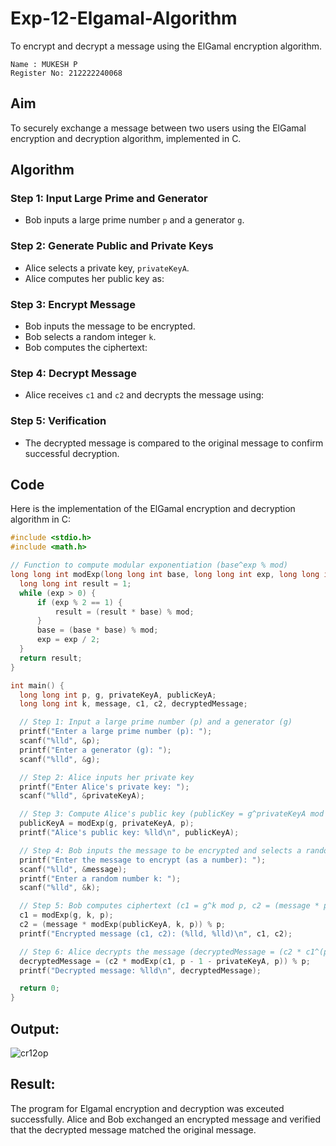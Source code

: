 # Exp-12-Elgamal-Algorithm

To encrypt and decrypt a message using the ElGamal encryption algorithm.

```
Name : MUKESH P
Register No: 212222240068
```
## Aim
To securely exchange a message between two users using the ElGamal encryption and decryption algorithm, implemented in C.

## Algorithm

### Step 1: Input Large Prime and Generator
- Bob inputs a large prime number `p` and a generator `g`.

### Step 2: Generate Public and Private Keys
- Alice selects a private key, `privateKeyA`.
- Alice computes her public key as:

### Step 3: Encrypt Message
- Bob inputs the message to be encrypted.
- Bob selects a random integer `k`.
- Bob computes the ciphertext:


### Step 4: Decrypt Message
- Alice receives `c1` and `c2` and decrypts the message using:


### Step 5: Verification
- The decrypted message is compared to the original message to confirm successful decryption.

## Code

Here is the implementation of the ElGamal encryption and decryption algorithm in C:

```c
#include <stdio.h>
#include <math.h>

// Function to compute modular exponentiation (base^exp % mod)
long long int modExp(long long int base, long long int exp, long long int mod) {
  long long int result = 1;
  while (exp > 0) {
      if (exp % 2 == 1) {
          result = (result * base) % mod;
      }
      base = (base * base) % mod;
      exp = exp / 2;
  }
  return result;
}

int main() {
  long long int p, g, privateKeyA, publicKeyA;
  long long int k, message, c1, c2, decryptedMessage;

  // Step 1: Input a large prime number (p) and a generator (g)
  printf("Enter a large prime number (p): ");
  scanf("%lld", &p);
  printf("Enter a generator (g): ");
  scanf("%lld", &g);

  // Step 2: Alice inputs her private key
  printf("Enter Alice's private key: ");
  scanf("%lld", &privateKeyA);

  // Step 3: Compute Alice's public key (publicKey = g^privateKeyA mod p)
  publicKeyA = modExp(g, privateKeyA, p);
  printf("Alice's public key: %lld\n", publicKeyA);

  // Step 4: Bob inputs the message to be encrypted and selects a random k
  printf("Enter the message to encrypt (as a number): ");
  scanf("%lld", &message);
  printf("Enter a random number k: ");
  scanf("%lld", &k);

  // Step 5: Bob computes ciphertext (c1 = g^k mod p, c2 = (message * publicKeyA^k) mod p)
  c1 = modExp(g, k, p);
  c2 = (message * modExp(publicKeyA, k, p)) % p;
  printf("Encrypted message (c1, c2): (%lld, %lld)\n", c1, c2);

  // Step 6: Alice decrypts the message (decryptedMessage = (c2 * c1^(p-1-privateKeyA)) mod p)
  decryptedMessage = (c2 * modExp(c1, p - 1 - privateKeyA, p)) % p;
  printf("Decrypted message: %lld\n", decryptedMessage);

  return 0;
}
```
## Output:

![cr12op](https://github.com/user-attachments/assets/b40b7149-e298-44a9-b15f-d967d64538d4)

## Result:
The program for Elgamal encryption and decryption was exceuted successfully. Alice and Bob exchanged an encrypted message and verified that the decrypted message matched the original message.
